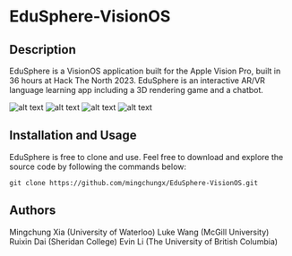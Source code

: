 # EduSphere-VisionOS

## Description

EduSphere is a VisionOS application built for the Apple Vision Pro, built in 36 hours at Hack The North 2023. EduSphere is an interactive AR/VR language learning app including a 3D rendering game and a chatbot.

![alt text](https://drive.google.com/file/d/1LfNr272Jqvz3bAYZpi-AtvRsv1TK2uGy/view?usp=drive_link)
![alt text](https://drive.google.com/file/d/1mzjrCT33fjpGzGOakQK56oOKJ37wJB0b/view?usp=drive_link)
![alt text](https://drive.google.com/file/d/1Vk6dTPlkkRImhz8yPml1Y90oVGhx4kJr/view?usp=drive_link)
![alt text](https://drive.google.com/file/d/1Bavd0OXMOaZ2S7L5lusrxCZM3pkyBaa6/view?usp=drive_link)

## Installation and Usage

EduSphere is free to clone and use. Feel free to download and explore the source code by following the commands below:

```
git clone https://github.com/mingchungx/EduSphere-VisionOS.git
```

## Authors

Mingchung Xia (University of Waterloo)
Luke Wang (McGill University)
Ruixin Dai (Sheridan College)
Evin Li (The University of British Columbia)

